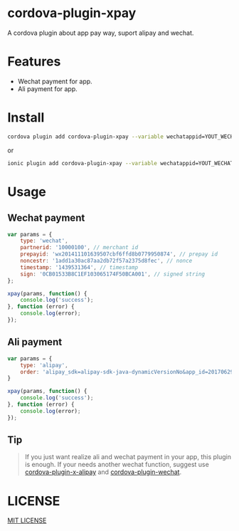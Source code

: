 # cordova-plugin-xpay

A cordova plugin about app pay way, suport alipay and wechat.

# Features

- Wechat payment for app.
-  Ali payment for app.

# Install
```bash
cordova plugin add cordova-plugin-xpay --variable wechatappid=YOUT_WECHATAPPID --variable aliappid=YOUT_ALIPAYAPPID
```

or

```bash
ionic plugin add cordova-plugin-xpay --variable wechatappid=YOUT_WECHATAPPID --variable aliappid=YOUT_ALIPAYAPPID
```

# Usage

## Wechat payment

```Javascript
var params = {
    type: 'wechat',
    partnerid: '10000100', // merchant id
    prepayid: 'wx201411101639507cbf6ffd8b0779950874', // prepay id
    noncestr: '1add1a30ac87aa2db72f57a2375d8fec', // nonce
    timestamp: '1439531364', // timestamp
    sign: '0CB01533B8C1EF103065174F50BCA001', // signed string
};

xpay(params, function() {
    console.log('success');
}, function (error) {
    console.log(error);
});
```

## Ali payment

```Javascript
var params = {
    type: 'alipay',
    order: 'alipay_sdk=alipay-sdk-java-dynamicVersionNo&app_id=2017062907602740&...', // this string return by back-end
}

xpay(params, function() {
    console.log('success');
}, function (error) {
    console.log(error);
});
```
## Tip

> If you just want realize ali and wechat payment in your app, this plugin is enough. 
> If your needs another wechat function, suggest use [cordova-plugin-x-alipay](https://github.com/daihere1993/cordova-plugin-x-alipay) and [cordova-plugin-wechat](https://github.com/xu-li/cordova-plugin-wechat).

# LICENSE

[MIT LICENSE](http://opensource.org/licenses/MIT)

